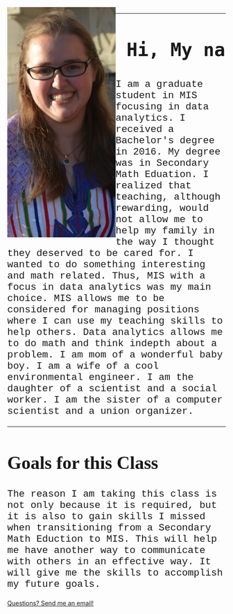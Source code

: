 
<!DOCTYPE html>
<html>
<title>Activity 2 - Lisa Kiemde</title>
<meta charset="UTF-8">
<meta name="viewport" content="width=device-width, initial-scale=1">
<style>
h1 {
  float: right:
  font-family: verdana;
  font-size: 300%;
}
h2 {
  font-family: verdana;
  font-size: 300%;
}
p {
  font-family: courier;
  font-size: 160%;
}

img {
  max-width: 50%;
  height: auto;
}
  
a:link {
  color: blue;
  background-color: transparent;
  text-decoration: none;
}

a:visited {
  color: blue;
  background-color: transparent;
  text-decoration: none;
}

a:hover {
  color: solid powderblue;
  background-color: transparent;
  text-decoration: underline;
}

a:active {
  color: solid powderblue;
  background-color: transparent;
  text-decoration: underline;
}

</style>
<body>
<img src="DSC_8518.jpg" width="250" height: "365" style="float: left;" >
<hr>
<h1><pre> Hi, My name is Lisa Kiemde.</pre></h1>
<p float = right;> I am a graduate student in MIS focusing in data analytics. I received a Bachelor's degree in 2016. My degree was in Secondary Math
Eduation. I realized that teaching, although rewarding, would not allow me to help my family in the way I thought they deserved to be cared for. 
I wanted to do something interesting and math related. Thus, MIS with a focus in data analytics was my main choice. MIS allows me to be considered
for managing positions where I can use my teaching skills to help others. Data analytics allows me to do math and think indepth about a problem. 
I am mom of a wonderful baby boy. I am a wife of a cool environmental engineer. I am the daughter of a scientist and a social worker. 
I am the sister of a computer scientist and a union organizer. 
</p>
<hr>
<h2> Goals for this Class </h2>
<p> The reason I am taking this class is not only because it is required, but it is also to gain skills I missed when transitioning from a 
Secondary Math Eduction to MIS. This will help me have another way to communicate with others in an effective way. It will give me the skills
to accomplish my future goals. 
</p>
<a href="lgmorton@unomaha.edu"> Questions? Send me an email! </a>

</body>
</html>

